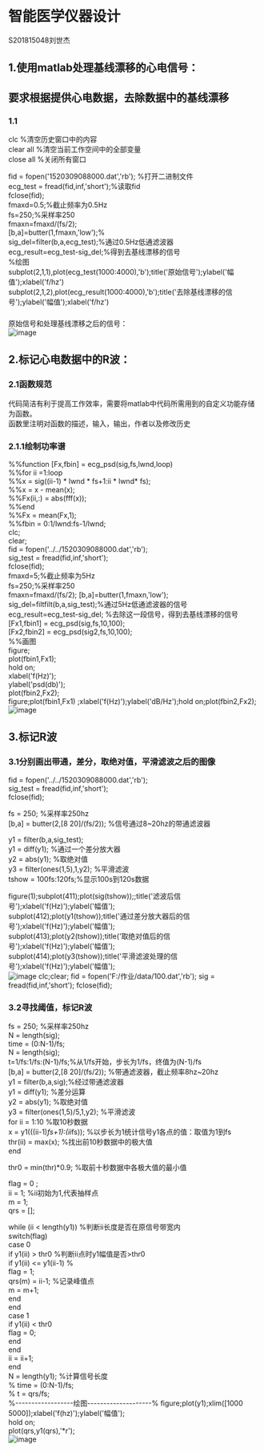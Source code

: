 # 智能医学仪器设计
   S201815048刘世杰
## 1.使用matlab处理基线漂移的心电信号：
要求根据提供心电数据，去除数据中的基线漂移
------
### 1.1

clc       %清空历史窗口中的内容<br>
clear all     %清空当前工作空间中的全部变量<br>
close all     %关闭所有窗口<br>
 

 fid = fopen('1520309088000.dat','rb');  %打开二进制文件<br>
 ecg_test = fread(fid,inf,'short');%读取fid<br>
 fclose(fid);<br>
 fmaxd=0.5;%截止频率为0.5Hz<br>
 fs=250;%采样率250<br>
 fmaxn=fmaxd/(fs/2);<br>
 [b,a]=butter(1,fmaxn,'low');%<br>
 sig_del=filter(b,a,ecg_test);%通过0.5Hz低通滤波器<br>
 ecg_result=ecg_test-sig_del;%得到去基线漂移的信号<br>
 %绘图<br>
 subplot(2,1,1),plot(ecg_test(1000:4000),'b');title('原始信号');ylabel('幅值');xlabel('f/hz')<br>
 subplot(2,1,2),plot(ecg_result(1000:4000),'b');title('去除基线漂移的信号');ylabel('幅值');xlabel('f/hz')<br>
 ###
 
 原始信号和处理基线漂移之后的信号：<br>
 ![image](https://github.com/guangyubin/SmartHealth/blob/master/2018/students/S201815048/signal%20figure/signal%20compare.jpg)

 ## 2.标记心电数据中的R波：
 ### 2.1函数规范
  代码简洁有利于提高工作效率，需要将matlab中代码所需用到的自定义功能存储为函数。<br>
  函数里注明对函数的描述，输入，输出，作者以及修改历史
 ### 2.1.1绘制功率谱
 %%function [Fx,fbin] = ecg_psd(sig,fs,lwnd,loop)<br>
 %%for ii =1:loop<br>
   %%x = sig((ii-1) * lwnd * fs+1:ii * lwnd* fs);<br>
   %%x = x - mean(x);<br>
   %%Fx(ii,:) = abs(fff(x));<br>
 %%end<br>
 %%Fx = mean(Fx,1);<br>
 %%fbin = 0:1/lwnd:fs-1/lwnd;<br>
 clc;<br>
clear;<br>
fid = fopen('../../1520309088000.dat','rb');<br>
sig_test = fread(fid,inf,'short');<br>
fclose(fid);<br>
fmaxd=5;%截止频率为5Hz<br>
fs=250;%采样率250<br>
fmaxn=fmaxd/(fs/2);<be>
[b,a]=butter(1,fmaxn,'low');<br>
sig_del=filtfilt(b,a,sig_test);%通过5Hz低通滤波器的信号<br>
ecg_result=ecg_test-sig_del; %去除这一段信号，得到去基线漂移的信号<br>
 [Fx1,fbin1] = ecg_psd(sig,fs,10,100);<br>
[Fx2,fbin2] = ecg_psd(sig2,fs,10,100);<br>
%%画图<br>
figure;<br>
plot(fbin1,Fx1);<br>
hold on;<br>
xlabel('f(Hz)');<br>
ylabel('psd(db)');<br>
plot(fbin2,Fx2);<br>
figure;plot(fbin1,Fx1) ;xlabel('f(Hz)');ylabel('dB/Hz');hold on;plot(fbin2,Fx2);<br>
![image](https://github.com/guangyubin/SmartHealth/blob/master/2018/students/S201815048/signal%20figure/power%20spectrum.jpg)
  
## 3.标记R波
### 3.1分别画出带通，差分，取绝对值，平滑滤波之后的图像
fid = fopen('../../1520309088000.dat','rb');<br>
sig_test = fread(fid,inf,'short');<br>
fclose(fid);<br>

fs = 250; %采样率250hz<br>
[b,a] = butter(2,[8 20]/(fs/2)); %信号通过8~20hz的带通滤波器<br>

y1 = filter(b,a,sig_test);<br>
y1 = diff(y1); %通过一个差分放大器<br>
y2 = abs(y1); %取绝对值<br>
y3 = filter(ones(1,5),1,y2); %平滑滤波<br>
tshow = 100fs:120fs;%显示100s到120s数据<br>

figure(1);subplot(411);plot(sig(tshow));;title('滤波后信号');xlabel('f(Hz)');ylabel('幅值');<br>
subplot(412);plot(y1(tshow));title('通过差分放大器后的信号');xlabel('f(Hz)');ylabel('幅值');<br>
subplot(413);plot(y2(tshow));title('取绝对值后的信号');xlabel('f(Hz)');ylabel('幅值');<br>
subplot(414);plot(y3(tshow));title('平滑滤波处理的信号');xlabel('f(Hz)');ylabel('幅值');<br>
![image](https://github.com/guangyubin/SmartHealth/blob/master/2018/students/S201815048/signal%20figure/four%20figure%20of%20the%20test.jpg)
clc;clear;
fid = fopen('F:/作业/data/100.dat','rb');
sig = fread(fid,inf,'short');
fclose(fid);


### 3.2寻找阈值，标记R波
fs = 250; %采样率250hz<br>
N = length(sig);<br>
time = (0:N-1)/fs;<br>
N = length(sig);<br>
t=1/fs:1/fs:(N-1)/fs;%从1/fs开始，步长为1/fs，终值为(N-1)/fs<br>
[b,a] = butter(2,[8 20]/(fs/2)); %带通滤波器，截止频率8hz~20hz<br>
y1 = filter(b,a,sig);%经过带通滤波器<br>
y1 = diff(y1); %差分运算<br>
y2 = abs(y1); %取绝对值<br>
y3 = filter(ones(1,5)/5,1,y2); %平滑滤波<br>
for ii = 1:10 %取10秒数据<br>
x = y1(((ii-1)*fs+1):(ii*fs)); %以步长为1统计信号y1各点的值：取值为1到fs<br>
thr(ii) = max(x); %找出前10秒数据中的极大值<br>
end<br>

thr0 = min(thr)*0.9; %取前十秒数据中各极大值的最小值 <br>

flag = 0 ;<br>
ii = 1; %ii初始为1,代表抽样点<br>
m = 1; <br>
qrs = [];<br>

while (ii < length(y1)) %判断ii长度是否在原信号带宽内<br>
switch(flag)<br>
case 0<br>
if y1(ii) > thr0 %判断ii点时y1幅值是否>thr0<br>
if y1(ii) <= y1(ii-1) %<br>
flag = 1;<br>
qrs(m) = ii-1; %记录峰值点<br>
m = m+1;<br>
end<br>
end<br>
case 1<br>
if y1(ii) < thr0<br>
flag = 0;<br>
end<br>
end<br>
ii = ii+1;<br>
end<br>
N = length(y1); %计算信号长度<br>
% time = (0:N-1)/fs;<br>
% t = qrs/fs;<br>
%------------------绘图--------------------%
figure;plot(y1);xlim([1000 5000]);xlabel('f(hz)');ylabel('幅值');<br>
hold on;<br>
plot(qrs,y1(qrs),'*r');<br>
![image](https://github.com/guangyubin/SmartHealth/blob/master/2018/students/S201815048/signal%20figure/detect%20R%20wave.jpg)
